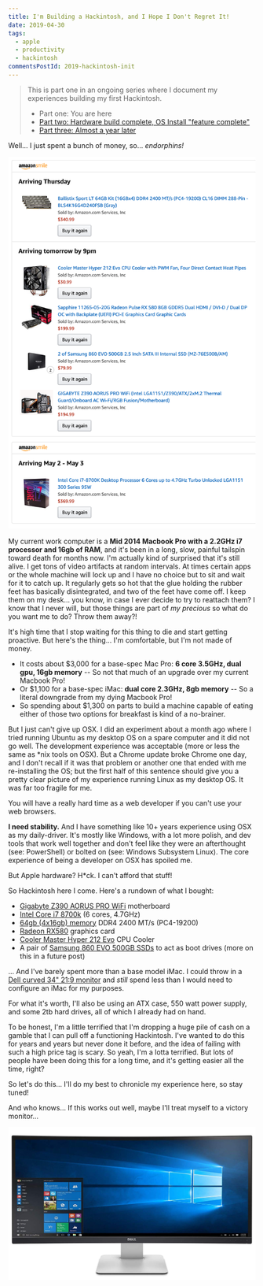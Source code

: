 ```yaml
---
title: I'm Building a Hackintosh, and I Hope I Don't Regret It!
date: 2019-04-30
tags:
  - apple
  - productivity
  - hackintosh
commentsPostId: 2019-hackintosh-init
---
```


> This is part one in an ongoing series where I document my experiences building my first Hackintosh.
> - Part one: You are here
> - [Part two: Hardware build complete, OS Install "feature complete"](/blog/2019/hackintosh-ii-install-complete/)
> - [Part three: Almost a year later](/blog/2020/hackintosh-iii-daily-driver/)

Well... I just spent a bunch of money, so... _endorphins!_

![A list of my recent Amazon purchase of computer parts](/img/2019/hackintosh-parts-order.png)

My current work computer is a **Mid 2014 Macbook Pro with a 2.2GHz i7 processor and 16gb of RAM**, and it's been in a long, slow, painful tailspin toward death for months now. I'm actually kind of surprised that it's still alive. I get tons of video artifacts at random intervals. At times certain apps or the whole machine will lock up and I have no choice but to sit and wait for it to catch up. It regularly gets so hot that the glue holding the rubber feet has basically disintegrated, and two of the feet have come off. I keep them on my desk... you know, in case I ever decide to try to reattach them? I know that I never will, but those things are part of _my precious_ so what do you want me to do? Throw them away?!

It's high time that I stop waiting for this thing to die and start getting proactive. But here's the thing... I'm comfortable, but I'm not made of money.

- It costs about $3,000 for a base-spec Mac Pro: **6 core 3.5GHz, dual gpu, 16gb memory** -- So not that much of an upgrade over my current Macbook Pro!
- Or $1,100 for a base-spec iMac: **dual core 2.3GHz, 8gb memory** -- So a literal downgrade from my dying Macbook Pro!
- So spending about $1,300 on parts to build a machine capable of eating either of those two options for breakfast is kind of a no-brainer.

But I just can't give up OSX. I did an experiment about a month ago where I tried running Ubuntu as my desktop OS on a spare computer and it did not go well. The development experience was acceptable (more or less the same as *nix tools on OSX). But a Chrome update broke Chrome one day, and I don't recall if it was that problem or another one that ended with me re-installing the OS; but the first half of this sentence should give you a pretty clear picture of my experience running Linux as my desktop OS. It was far too fragile for me.

You will have a really hard time as a web developer if you can't use your web browsers.

**I need stability.** And I have something like 10+ years experience using OSX as my daily-driver. It's mostly like Windows, with a lot more polish, and dev tools that work well together and don't feel like they were an afterthought (see: PowerShell) or bolted on (see: Windows Subsystem Linux). The core experience of being a developer on OSX has spoiled me.

But Apple hardware? H\*ck. I can't afford that stuff!

So Hackintosh here I come. Here's a rundown of what I bought:

- [Gigabyte Z390 AORUS PRO WiFi][mobo] motherboard
- [Intel Core i7 8700k][cpu] (6 cores, 4.7GHz)
- [64gb (4x16gb) memory][mem] DDR4 2400 MT/s (PC4-19200)
- [Radeon RX580][gfx] graphics card
- [Cooler Master Hyper 212 Evo][cooler] CPU Cooler
- A pair of [Samsung 860 EVO 500GB SSDs][ssds] to act as boot drives (more on this in a future post)

... And I've barely spent more than a base model iMac. I could throw in a [Dell curved 34" 21:9 monitor][monitor] and _still_ spend less than I would need to configure an iMac for my purposes.

For what it's worth, I'll also be using an ATX case, 550 watt power supply, and some 2tb hard drives, all of which I already had on hand.

To be honest, I'm a little terrified that I'm dropping a huge pile of cash on a gamble that I can pull off a functioning Hackintosh. I've wanted to do this for years and years but never done it before, and the idea of failing with such a high price tag is scary. So yeah, I'm a lotta terrified. But lots of people have been doing this for a long time, and it's getting easier all the time, right?

So let's do this... I'll do my best to chronicle my experience here, so stay tuned!

And who knows... If this works out well, maybe I'll treat myself to a victory monitor...

[![A picture of the Dell 34 inch curved 21:9 monitor that I'm drooling over](/img/2019/Dell_U3415W.jpg)](https://amzn.to/2US6VvE)

[mobo]: https://amzn.to/2GTr3JX
[cpu]: https://amzn.to/2PG0jiO
[mem]: https://amzn.to/2LelnOS
[gfx]: https://amzn.to/2LbLbLt
[cooler]: https://amzn.to/2LbKEZZ
[ssds]: https://amzn.to/2Wg5xEH
[monitor]: https://amzn.to/2US6VvE
